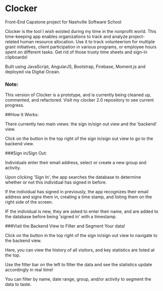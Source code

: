 # Clocker

Front-End Capstone project for Nashville Software School

Clocker is the tool I wish existed during my time in the nonprofit world. This time-keeping app enables organizations to track and analyze project-related human resource allocation. Use it to track volunteerism for multiple grant initiatives, client participation in various programs, or employee hours spent on different tasks. Get rid of those trusty time sheets and sign-in clipboards!

Built using JavaScript, AngularJS, Bootstrap, Firebase, Moment.js and deployed via Digital Ocean.

### Note:

This version of Clocker is a prototype, and is currently being cleaned up, commented, and refactored. Visit my clocker 2.0 repository to see current progress.

##How It Works:

There currently two main views: the sign in/sign out view and the 'backend' view.

Click on the button in the top right of the sign in/sign out view to go to the backend view.

###Sign in/Sign Out:

Individuals enter their email address, select or create a new group and activity.

Upon clicking 'Sign In', the app searches the database to determine whether or not this individual has signed in before.

If the individual has signed in previously, the app recognizes their email address and signs them in, creating a time stamp, and listing them on the right side of the screen.

IF the individual is new, they are asked to enter their name, and are added to the database before being 'signed in' with a timestamp.

###Visit the Backend View to Filter and Segment Your data!

Click on the button in the top right of the sign in/sign out view to navigate to the backend view.

Here, you can view the history of all visitors, and key statistics are listed at the top.

Use the filter bar on the left to filter the data and see the statistics update accordingly in real time!

You can filter by name, date range, group, and/or activity to segment the data to taste.




